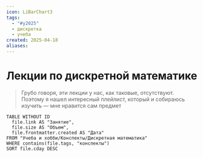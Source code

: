 ```yaml
---
icon: LiBarChart3
tags:
  - "#y2025"
  - дискретка
  - учеба
created: 2025-04-18
aliases:
---
```

# Лекции по дискретной математике
> Грубо говоря, эти лекции у нас, как таковые, отсутствуют. Поэтому я нашел интересный плейлист, который и собираюсь изучить — мне нравится сам предмет

```dataview
TABLE WITHOUT ID
  file.link AS "Занятие",
  file.size AS "Объем",
  file.frontmatter.created AS "Дата"
FROM "Учеба и хобби/Конспекты/Дискретная математика"
WHERE contains(file.tags, "конспекты")
SORT file.cday DESC
```